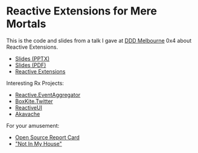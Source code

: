 Reactive Extensions for Mere Mortals
==========

This is the code and slides from a talk I gave at [DDD Melbourne](http://dddmelbourne.com/) 0x4 about Reactive Extensions.

- [Slides (PPTX)](https://dl.dropboxusercontent.com/u/5803705/talks/ReactiveExtensions.pptx)
- [Slides (PDF)](https://dl.dropboxusercontent.com/u/5803705/talks/ReactiveExtensions.pdf)
- [Reactive Extensions](http://rx.codeplex.com/)

Interesting Rx Projects:

- [Reactive.EventAggregator](https://github.com/shiftkey/Reactive.EventAggregator)
- [BoxKite.Twitter](https://github.com/shiftkey/Reactive.EventAggregator)
- [ReactiveUI](https://github.com/reactiveui/reactiveui)
- [Akavache](https://github.com/github/akavache)

For your amusement:

- [Open Source Report Card](http://osrc.dfm.io/)
- ["Not In My House"](http://www.youtube.com/watch?v=C_0fyUYB3cA)
